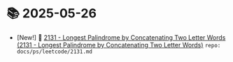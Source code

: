 # 📚 2025-05-26
- [New!] 📗 [2131 - Longest Palindrome by Concatenating Two Letter Words (2131 - Longest Palindrome by Concatenating Two Letter Words)](https://til.qriosity.dev/featured/ps/leetcode/2131) `repo: docs/ps/leetcode/2131.md`
